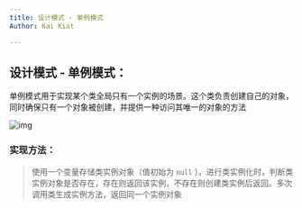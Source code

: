 ```yaml
---
title: 设计模式 - 单例模式
Author: Kai Kiat

---
```


## 设计模式 - 单例模式：

单例模式用于实现某个类全局只有一个实例的场景。这个类负责创建自己的对象，同时确保只有一个对象被创建，并提供一种访问其唯一的对象的方法



![img](https://images2017.cnblogs.com/blog/757205/201708/757205-20170813202234632-1810853732.png)



### 实现方法：

> 使用一个变量存储类实例对象（值初始为 `null` ）。进行类实例化时，判断类实例对象是否存在，存在则返回该实例，不存在则创建类实例后返回。多次调用类生成实例方法，返回同一个实例对象

